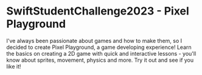 # SwiftStudentChallenge2023 - Pixel Playground

I've always been passionate about games and how to make them, so I decided to create Pixel Playground, a game developing experience! Learn the basics on creating a 2D game with quick and interactive lessons - you'll know about sprites, movement, physics and more. Try it out and see if you like it!
